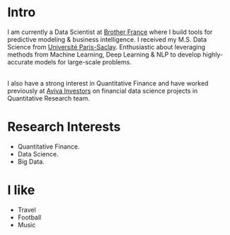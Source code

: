 
# Intro
I am currently a Data Scientist at [Brother France](https://global.brother/en) where I build tools for predictive modeling & business intelligence. I received my M.S. Data Science from [Université Paris-Saclay](https://www.universite-paris-saclay.fr/en). Enthusiastic about leveraging methods from Machine Learning, Deep Learning & NLP to develop highly-accurate models for large-scale problems.
<br/><br/>

I also have a strong interest in Quantitative Finance and have worked previously at [Aviva Investors](https://www.avivainvestors.com/en-gb/) on financial data science projects in Quantitative Research team.

# Research Interests

- Quantitative Finance.
- Data Science.
- Big Data.


# I like

- Travel
- Football
- Music


